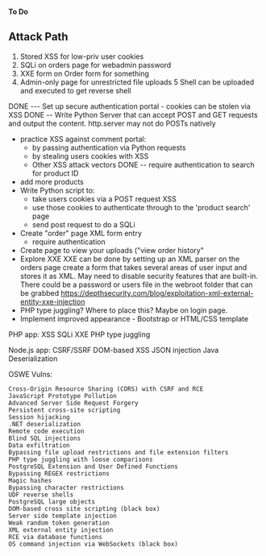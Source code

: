 **To Do**

Attack Path
----------------
1. Stored XSS for low-priv user cookies
2. SQLi on orders page for webadmin password
3. XXE form on Order form for something
4. Admin-only page for unrestricted file uploads
5 Shell can be uploaded and executed to get reverse shell

DONE --- Set up secure authentication portal
	- cookies can be stolen via XSS
DONE -- Write Python Server that can accept POST and GET requests and output the content. http.server may not do POSTs natively
- practice XSS against comment portal:
	- by passing authentication via Python requests
	- by stealing users cookies with XSS
	- Other XSS attack vectors
DONE -- require authentication to search for product ID
- add more products
- Write Python script to:
	- take users cookies via a POST request XSS
	- use those cookies to authenticate through to the 'product search' page
	- send post request to do a SQLi
- Create "order" page XML form entry
	- require authentication
- Create page to view your uploads ("view order history"
- Explore XXE
	XXE can be done by setting up an XML parser on the orders page
	create a form that takes several areas of user input
	and stores it as XML.  May need to disable security features that are built-in.
	There could be a password or users file in the webroot folder that can be grabbed
	https://depthsecurity.com/blog/exploitation-xml-external-entity-xxe-injection	
- PHP type juggling?  Where to place this? Maybe on login page.
- Implement improved appearance - Bootstrap or HTML/CSS template

PHP app:
XSS
SQLi
XXE
PHP type juggling

Node.js app:
CSRF/SSRF
DOM-based XSS
JSON injection
Java Deserialization

OSWE Vulns:

    Cross-Origin Resource Sharing (CORS) with CSRF and RCE
    JavaScript Prototype Pollution
    Advanced Server Side Request Forgery
    Persistent cross-site scripting
    Session hijacking
    .NET deserialization
    Remote code execution
    Blind SQL injections
    Data exfiltration
    Bypassing file upload restrictions and file extension filters
    PHP type juggling with loose comparisons
    PostgreSQL Extension and User Defined Functions
    Bypassing REGEX restrictions
    Magic hashes
    Bypassing character restrictions
    UDF reverse shells
    PostgreSQL large objects
    DOM-based cross site scripting (black box)
    Server side template injection
    Weak random token generation
    XML external entity injection
    RCE via database functions
    OS command injection via WebSockets (black box)

    

